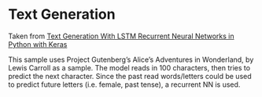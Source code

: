 # Text Generation
Taken from [Text Generation With LSTM Recurrent Neural Networks in Python with Keras](http://machinelearningmastery.com/text-generation-lstm-recurrent-neural-networks-python-keras/)

This sample uses Project Gutenberg’s Alice’s Adventures in Wonderland, by Lewis Carroll as a sample. The model reads in 100 characters, then tries to predict the next character. Since the past read words/letters could be used to predict future letters (i.e. female, past tense), a recurrent NN is used.

